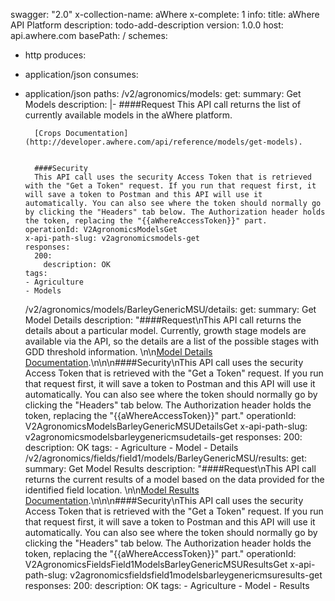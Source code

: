 swagger: "2.0"
x-collection-name: aWhere
x-complete: 1
info:
  title: aWhere API Platform
  description: todo-add-description
  version: 1.0.0
host: api.awhere.com
basePath: /
schemes:
- http
produces:
- application/json
consumes:
- application/json
paths:
  /v2/agronomics/models:
    get:
      summary: Get Models
      description: |-
        ####Request
        This API call returns the list of currently available models in the aWhere platform.

        [Crops Documentation](http://developer.awhere.com/api/reference/models/get-models).


        ####Security
        This API call uses the security Access Token that is retrieved with the "Get a Token" request. If you run that request first, it will save a token to Postman and this API will use it automatically. You can also see where the token should normally go by clicking the "Headers" tab below. The Authorization header holds the token, replacing the "{{aWhereAccessToken}}" part.
      operationId: V2AgronomicsModelsGet
      x-api-path-slug: v2agronomicsmodels-get
      responses:
        200:
          description: OK
      tags:
      - Agriculture
      - Models
  /v2/agronomics/models/BarleyGenericMSU/details:
    get:
      summary: Get Model Details
      description: "####Request\nThis API call returns the details about a particular
        model. Currently, growth stage models are available via the API, so the details
        are a list of the possible stages with GDD threshold information. \n\n[Model
        Details Documentation](http://developer.awhere.com/api/reference/models/details).\n\n\n####Security\nThis
        API call uses the security Access Token that is retrieved with the \"Get a
        Token\" request. If you run that request first, it will save a token to Postman
        and this API will use it automatically. You can also see where the token should
        normally go by clicking the \"Headers\" tab below. The Authorization header
        holds the token, replacing the \"{{aWhereAccessToken}}\" part."
      operationId: V2AgronomicsModelsBarleyGenericMSUDetailsGet
      x-api-path-slug: v2agronomicsmodelsbarleygenericmsudetails-get
      responses:
        200:
          description: OK
      tags:
      - Agriculture
      - Model
      - Details
  /v2/agronomics/fields/field1/models/BarleyGenericMSU/results:
    get:
      summary: Get Model Results
      description: "####Request\nThis API call returns the current results of a model
        based on the data provided for the identified field location. \n\n[Model Results
        Documentation](http://developer.awhere.com/api/reference/models/results).\n\n\n####Security\nThis
        API call uses the security Access Token that is retrieved with the \"Get a
        Token\" request. If you run that request first, it will save a token to Postman
        and this API will use it automatically. You can also see where the token should
        normally go by clicking the \"Headers\" tab below. The Authorization header
        holds the token, replacing the \"{{aWhereAccessToken}}\" part."
      operationId: V2AgronomicsFieldsField1ModelsBarleyGenericMSUResultsGet
      x-api-path-slug: v2agronomicsfieldsfield1modelsbarleygenericmsuresults-get
      responses:
        200:
          description: OK
      tags:
      - Agriculture
      - Model
      - Results